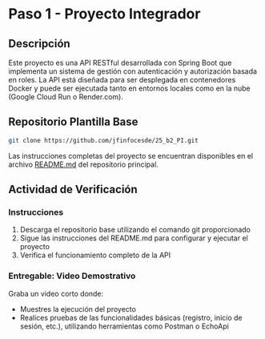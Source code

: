 # Paso 1 - Proyecto Integrador

## Descripción
Este proyecto es una API RESTful desarrollada con Spring Boot que implementa un sistema de gestión con autenticación y autorización basada en roles. La API está diseñada para ser desplegada en contenedores Docker y puede ser ejecutada tanto en entornos locales como en la nube (Google Cloud Run o Render.com).

## Repositorio Plantilla Base
```bash
git clone https://github.com/jfinfocesde/25_b2_PI.git
```

Las instrucciones completas del proyecto se encuentran disponibles en el archivo [README.md](../README.md) del repositorio principal. 


## Actividad de Verificación

### Instrucciones
1. Descarga el repositorio base utilizando el comando git proporcionado
2. Sigue las instrucciones del README.md para configurar y ejecutar el proyecto
3. Verifica el funcionamiento completo de la API

### Entregable: Video Demostrativo
Graba un video corto donde:

- Muestres la ejecución del proyecto
- Realices pruebas de las funcionalidades básicas (registro, inicio de sesión, etc.), utilizando herramientas como Postman o EchoApi





